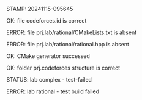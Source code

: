 STAMP: 20241115-095645
OK: file codeforces.id is correct
ERROR: file prj.lab/rational/CMakeLists.txt is absent
ERROR: file prj.lab/rational/rational.hpp is absent
OK: CMake generator successed
OK: folder prj.codeforces structure is correct
STATUS: lab complex - test-failed
ERROR: lab rational - test build failed
